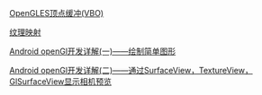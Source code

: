 [OpenGLES顶点缓冲(VBO)](https://www.jianshu.com/p/d1be0d2921c6)

[纹理映射](https://blog.csdn.net/cassiePython/article/details/51645791)

[Android openGl开发详解(一)——绘制简单图形](https://blog.csdn.net/qq_32175491/article/details/79091647)

[Android openGl开发详解(二)——通过SurfaceView，TextureView，GlSurfaceView显示相机预览](https://blog.csdn.net/qq_32175491/article/details/79755424)